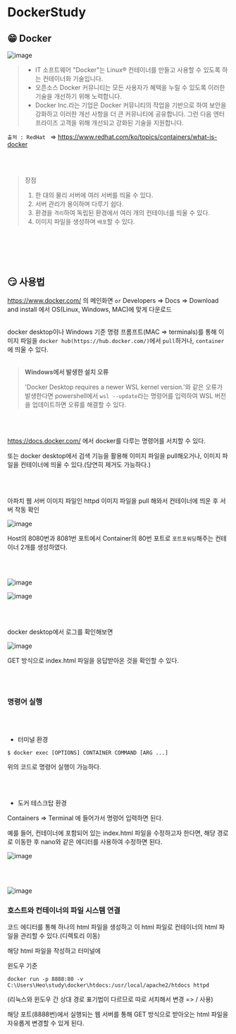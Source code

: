 # DockerStudy


## 😁 Docker

![image](https://github.com/heohgoo/DockerStudy/assets/95553132/9f0e2528-73ce-4d0f-b8c7-3d50f4ff3de0)


> * IT 소프트웨어 "Docker"는 Linux® 컨테이너를 만들고 사용할 수 있도록 하는 컨테이너화 기술입니다.
> * 오픈소스 Docker 커뮤니티는 모든 사용자가 혜택을 누릴 수 있도록 이러한 기술을 개선하기 위해 노력합니다.
> * Docker Inc.라는 기업은 Docker 커뮤니티의 작업을 기반으로 하여 보안을 강화하고 이러한 개선 사항을 더 큰 커뮤니티에 공유합니다. 그런 다음 엔터프라이즈 고객을 위해 개선되고 강화된 기술을 지원합니다.

```출처 : RedHat ``` => https://www.redhat.com/ko/topics/containers/what-is-docker

<br/>
<br/>



> 장점
> 
> 1. 한 대의 물리 서버에 여러 서버를 띄울 수 있다.
> 2. 서버 관리가 용이하며 다루기 쉽다.
> 3. 환경을 `격리`하여 독립된 환경에서 여러 개의 컨테이너를 띄울 수 있다.
> 4. 이미지 파일을 생성하며 `배포`할 수 있다.

<br/>
<br/>
<br/>
<br/>

## 😏 사용법

https://www.docker.com/ 의 메인화면 `or` Developers => Docs => Download and install 에서 OS(Linux, Windows, MAC)에 맞게 다운로드
<br/>
<br/>

docker desktop이나 Windows 기준 명령 프롬프트(MAC => terminals)를 통해 이미지 파일을 `docker hub(https://hub.docker.com/)`에서 `pull`하거나, `container`에 띄울 수 있다.
<br/>
<br/>

> **Windows에서 발생한 설치 오류**
>  
> 'Docker Desktop requires a newer WSL kernel version.'와 같은 오류가 발생한다면 powershell에서 `wsl --update`라는 명령어를 입력하여 WSL 버전을 업데이트하면 오류를 해결할 수 있다.

<br/>
<br/>

https://docs.docker.com/ 에서 docker를 다루는 명령어를 서치할 수 있다.

또는 docker desktop에서 검색 기능을 활용해 이미지 파일을 pull해오거나, 이미지 파일을 컨테이너에 띄울 수 있다.(당연히 제거도 가능하다.)

<br/>
<br/>

아파치 웹 서버 이미지 파일인 httpd 이미지 파일을 pull 해와서 컨테이너에 띄운 후 서버 작동 확인

![image](https://github.com/heohgoo/DockerStudy/assets/95553132/c364447c-3690-49c4-94c3-fe244d091285)

Host의 8080번과 8081번 포트에서 Container의 80번 포트로 `포트포워딩`해주는 컨테이너 2개를 생성하였다.

<br/>
<br/>

![image](https://github.com/heohgoo/DockerStudy/assets/95553132/c224123c-256c-45cd-8a92-d869a1327376)

![image](https://github.com/heohgoo/DockerStudy/assets/95553132/edcfa49e-5fb1-455d-8d79-b0740d21c006)

<br/>
<br/>

docker desktop에서 로그를 확인해보면

![image](https://github.com/heohgoo/DockerStudy/assets/95553132/228a6c51-8f17-4342-9fc3-f470d692677d)

GET 방식으로 index.html 파일을 응답받아온 것을 확인할 수 있다.

<br/>
<br/>

### 명령어 실행

<br/>
<br/>

* 터미널 환경
```
$ docker exec [OPTIONS] CONTAINER COMMAND [ARG ...] 
```

위의 코드로 명령어 실행이 가능하다.

<br/>
<br/>

* 도커 테스크탑 환경

Containers => Terminal 에 들어가서 명령어 입력하면 된다.


예를 들어, 컨테이너에 포함되어 있는 index.html 파일을 수정하고자 한다면, 해당 경로로 이동한 후 nano와 같은 에디터를 사용하여 수정하면 된다.



![image](https://github.com/heohgoo/DockerStudy/assets/95553132/f1fc6053-b06b-4c33-8d33-6510f33d5686)

<br/>
<br/>

![image](https://github.com/heohgoo/DockerStudy/assets/95553132/97105286-925e-4a43-b90d-ba680a4e97b4)




### 호스트와 컨테이너의 파일 시스템 연결

코드 에디터를 통해 하나의 html 파일을 생성하고 이 html 파일로 컨테이너의 html 파일을 관리할 수 있다.(디렉토리 이동)

해당 html 파일을 작성하고 터미널에 

윈도우 기준

```
docker run -p 8888:80 -v C:\Users\Heo\study\docker\htdocs:/usr/local/apache2/htdocs httpd
```

(리눅스와 윈도우 간 상대 경로 표기법이 다르므로 따로 서치해서 변경 => / 사용)

해당 포트(8888번)에서 실행되는 웹 서버를 통해 GET 방식으로 받아오는 html 파일을 자유롭게 변경할 수 있게 된다.
















